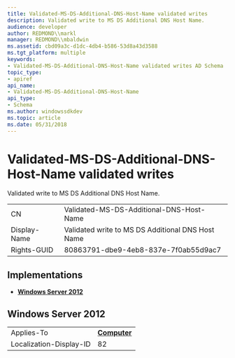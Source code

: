 ```yaml
---
title: Validated-MS-DS-Additional-DNS-Host-Name validated writes
description: Validated write to MS DS Additional DNS Host Name.
audience: developer
author: REDMOND\\markl
manager: REDMOND\\mbaldwin
ms.assetid: cbd09a3c-d1dc-4db4-b586-53d8a43d3588
ms.tgt_platform: multiple
keywords:
- Validated-MS-DS-Additional-DNS-Host-Name validated writes AD Schema
topic_type:
- apiref
api_name:
- Validated-MS-DS-Additional-DNS-Host-Name
api_type:
- Schema
ms.author: windowssdkdev
ms.topic: article
ms.date: 05/31/2018
---
```


# Validated-MS-DS-Additional-DNS-Host-Name validated writes

Validated write to MS DS Additional DNS Host Name.



|              |                                                   |
|--------------|---------------------------------------------------|
| CN           | Validated-MS-DS-Additional-DNS-Host-Name          |
| Display-Name | Validated write to MS DS Additional DNS Host Name |
| Rights-GUID  | 80863791-dbe9-4eb8-837e-7f0ab55d9ac7              |



## Implementations

-   [**Windows Server 2012**](#windows-server-2012)

## Windows Server 2012



|                         |                                           |
|-------------------------|-------------------------------------------|
| Applies-To              | [**Computer**](c-computer.md)<br/> |
| Localization-Display-ID | 82                                        |



 

 





